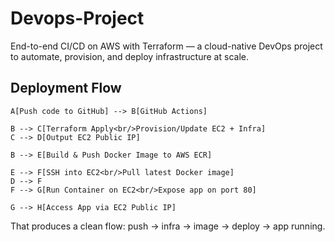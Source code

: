 # Devops-Project
End-to-end CI/CD on AWS with Terraform — a cloud-native DevOps project to automate, provision, and deploy infrastructure at scale.

## Deployment Flow
    A[Push code to GitHub] --> B[GitHub Actions]

    B --> C[Terraform Apply<br/>Provision/Update EC2 + Infra]
    C --> D[Output EC2 Public IP]

    B --> E[Build & Push Docker Image to AWS ECR]

    E --> F[SSH into EC2<br/>Pull latest Docker image]
    D --> F
    F --> G[Run Container on EC2<br/>Expose app on port 80]

    G --> H[Access App via EC2 Public IP]



That produces a clean flow: push → infra → image → deploy → app running.
